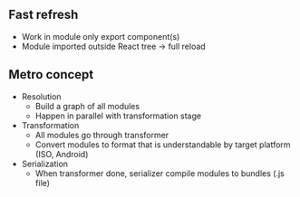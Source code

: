 ## Fast refresh

- Work in module only export component(s)
- Module imported outside React tree -> full reload

## Metro concept

- Resolution
    - Build a graph of all modules
    - Happen in parallel with transformation stage
- Transformation
    - All modules go through transformer
    - Convert modules to format that is understandable by target platform (ISO, Android)
- Serialization
    - When transformer done, serializer compile modules to bundles (.js file)
